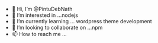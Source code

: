 - 👋 Hi, I’m @PintuDebNath
- 👀 I’m interested in ...nodejs
- 🌱 I’m currently learning ... wordpress theme development
- 💞️ I’m looking to collaborate on ...npm
- 📫 How to reach me ...

<!---
PintuDebNath/PintuDebNath is a ✨ special ✨ repository because its `README.md` (this file) appears on your GitHub profile.
You can click the Preview link to take a look at your changes.
--->

